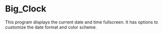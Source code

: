# Big_Clock

This program displays the current date and time fullscreen. It has options to customize the date format and color scheme.

